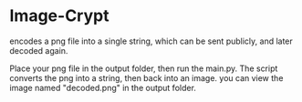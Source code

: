 # Image-Crypt
encodes a png file into a single string, which can be sent publicly, and later decoded again.

Place your png file in the output folder, then run the main.py.
The script converts the png into a string, then back into an image.
you can view the image named "decoded.png" in the output folder.
